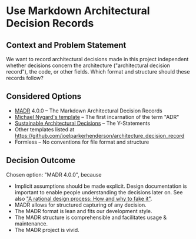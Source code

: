 # Use Markdown Architectural Decision Records

## Context and Problem Statement

We want to record architectural decisions made in this project independent whether decisions concern the architecture
("architectural decision record"), the code, or other fields. Which format and structure should these records follow?

## Considered Options

- [MADR](https://adr.github.io/madr/) 4.0.0 – The Markdown Architectural Decision Records
- [Michael Nygard's template](http://thinkrelevance.com/blog/2011/11/15/documenting-architecture-decisions) – The first
  incarnation of the term "ADR"
- [Sustainable Architectural Decisions](https://www.infoq.com/articles/sustainable-architectural-design-decisions) – The
  Y-Statements
- Other templates listed at <https://github.com/joelparkerhenderson/architecture_decision_record>
- Formless – No conventions for file format and structure

## Decision Outcome

Chosen option: "MADR 4.0.0", because

- Implicit assumptions should be made explicit. Design documentation is important to enable people understanding the
  decisions later on. See also
  ["A rational design process: How and why to fake it"](https://doi.org/10.1109/TSE.1986.6312940).
- MADR allows for structured capturing of any decision.
- The MADR format is lean and fits our development style.
- The MADR structure is comprehensible and facilitates usage & maintenance.
- The MADR project is vivid.
